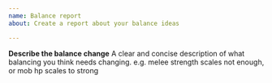 ```yaml
---
name: Balance report
about: Create a report about your balance ideas

---
```


**Describe the balance change**
A clear and concise description of what balancing you think needs changing.
e.g. melee strength scales not enough, or mob hp scales to strong
